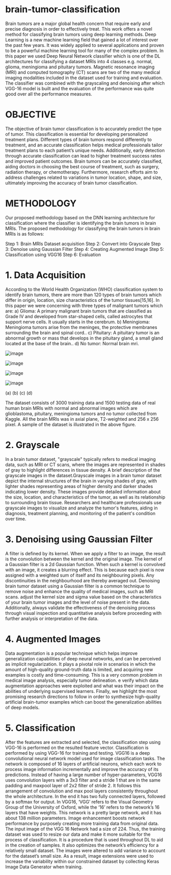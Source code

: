# brain-tumor-classification

Brain tumors are a major global health concern that require early and precise diagnosis in order to effectively treat. This work offers a novel method for classifying brain tumors using deep learning methods. Deep Learning is a new machine learning field that gained a lot of interest over the past few years. It was widely applied to several applications and proven to be a powerful machine learning tool for many of the complex problem. In this paper we used Deep Neural Network classifier which is one of the DL architectures for classifying a dataset MRIs into 4 classes e.g. normal, glioma, meningioma and pituitary tumors. Magnetic resonance imaging (MRI) and computed tomography (CT) scans are two of the many medical imaging modalities included in the dataset used for training and evaluation. The classifier was combined with the grayscaling and denoising after which VGG-16 model is built and the evaluation of the performance was quite good over all the performance measures.

# OBJECTIVE
The objective of brain tumor classification is to accurately predict the type of tumor. This classification is essential for developing personalized treatment plans. Different types of brain tumors respond differently to treatment, and an accurate classification helps medical professionals tailor treatment plans to each patient’s unique needs. Additionally, early detection through accurate classification can lead to higher treatment success rates and improved patient outcomes. Brain tumors can be accurately classified, aiding doctors in choosing the best course of treatment, such as surgery, radiation therapy, or chemotherapy. Furthermore, research efforts aim to address challenges related to variations in tumor location, shape, and size, ultimately improving the accuracy of brain tumor classification.

# METHODOLOGY
Our proposed methodology based on the DNN learning architecture for classification where the classifier is identifying the brain tumors in brain MRIs. The proposed methodology for classifying the brain tumors in brain MRIs is as follows: 

Step 1: Brain MRIs Dataset acquisition
Step 2: Convert into Grayscale
Step 3: Denoise using Gaussian Filter
Step 4: Creating Augmented Image
Step 5: Classification using VGG16
Step 6: Evaluation 

# 1.	Data Acquisition 
According to the World Health Organization (WHO) classification system to identify brain tumors, there are more than 120 types of brain tumors which differ in origin, location, size characteristics of the tumor tissues[15,16]. In this paper we were concerning with three types of malignant tumors which are:
a)	Glioma: A primary malignant brain tumors that are classified as Grade IV and developed from star-shaped cells, called astrocytes that support nerve cells. It usually starts in the cerebrum.
b)	Meningioma: Meningioma tumors arise from the meninges, the protective membranes surrounding the brain and spinal cord..
c)	Pituitary: A pituitary tumor is an abnormal growth or mass that develops in the pituitary gland, a small gland located at the base of the brain..
d)	No tumor: Normal brain mri.

![image](https://github.com/remona19/brain-tumor-classification/assets/147992703/6c4b89e2-5826-4ebc-897a-69415a02584a)

![image](https://github.com/remona19/brain-tumor-classification/assets/147992703/bc73bfc3-4464-46bc-9c22-610bdb3aa77d)

![image](https://github.com/remona19/brain-tumor-classification/assets/147992703/f3d98a0c-c7c1-419e-ad18-e9014e02bbb5)

![image](https://github.com/remona19/brain-tumor-classification/assets/147992703/ddbcec31-d12a-449f-bb9b-6c9bf0d5d9a0)

(a)                                         (b)                                            (c)                                          (d)
   
The dataset consists of 3000 training data and 1500 testing data of real human brain MRIs with normal and abnormal images which are glioblastoma, pituitary, meningioma tumors and no tumor collected from Kaggle. All the brain MRIs was in axial plane, T2-weighted and 256 x 256 pixel. A sample of the dataset is illustrated in the above figure.

# 2.	Grayscale
In a brain tumor dataset, "grayscale" typically refers to medical imaging data, such as MRI or CT scans, where the images are represented in shades of gray to highlight differences in tissue density. A brief description of the grayscale images in the dataset.Grayscale images in a brain tumor dataset depict the internal structures of the brain in varying shades of gray, with lighter shades representing areas of higher density and darker shades indicating lower density. These images provide detailed information about the size, location, and characteristics of the tumor, as well as its relationship to surrounding brain tissue. Researchers and healthcare professionals use grayscale images to visualize and analyze the tumor's features, aiding in diagnosis, treatment planning, and monitoring of the patient's condition over time.


# 3.	Denoising using Gaussian Filter
A filter is defined by its kernel. When we apply a filter to an image, the result is the convolution between the kernel and the original image. The kernel of a Gaussian filter is a 2d Gaussian function. When such a kernel is convolved with an image, it creates a blurring effect. This is because each pixel is now assigned with a weighted sum of itself and its neighbouring pixels. Any discontinuities in the neighbourhood are thereby averaged out. Denoising brain tumor dataset using a Gaussian filter is a common technique to remove noise and enhance the quality of medical images, such as MRI scans. adjust the kernel size and sigma value based on the characteristics of your brain tumor images and the level of noise present in the data. Additionally, always validate the effectiveness of the denoising process through visual inspection and quantitative analysis before proceeding with further analysis or interpretation of the data.
 
# 4.	Augmented Images
Data augmentation is a popular technique which helps improve generalization capabilities of deep neural networks, and can be perceived as implicit regularization. It plays a pivotal role in scenarios in which the amount of high-quality ground-truth data is limited, and acquiring new examples is costly and time-consuming. This is a very common problem in medical image analysis, especially tumor delineation. e verify which data augmentation approaches were exploited and what was their impact on the abilities of underlying supervised learners. Finally, we highlight the most promising research directions to follow in order to synthesize high-quality artificial brain-tumor examples which can boost the generalization abilities of deep models.

# 5.	Classification
After the features are extracted and selected, the classification step using VGG-16 is performed on the resulted feature vector. Classification is performed by using VGG-16 for training and testing. VGG16 is a deep convolutional neural network model used for image classification tasks. The network is composed of 16 layers of artificial neurons, which each work to process image information incrementally and improve the accuracy of its predictions.
Instead of having a large number of hyper-parameters, VGG16 uses convolution layers with a 3x3 filter and a stride 1 that are in the same padding and maxpool layer of 2x2 filter of stride 2. It follows this arrangement of convolution and max pool layers consistently throughout the whole architecture. In the end it has two fully connected layers, followed by a softmax for output. In VGG16, ‘VGG’ refers to the Visual Geometry Group of the University of Oxford, while the ‘16’ refers to the network’s 16 layers that have weights. This network is a pretty large network, and it has about 138 million parameters.
Image enhancement boosts network performance by purposely creating more training data from original data. The input image of the VGG 16 Network had a size of 224. Thus, the training dataset was used to resize our data and make it more suitable for the process of classification. It is a procedure that is used throughout DL to aid in the creation of samples. It also optimizes the network’s efficiency for a relatively small dataset. The images were altered to add variance to account for the dataset’s small size. As a result, image extensions were used to increase the variability within our constrained dataset by collecting Keras Image Data Generator when training. 


